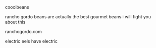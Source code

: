 cooolbeans

rancho gordo beans are actually the best gourmet beans i will fight you about this

ranchogordo.com


electric eels have electric 

